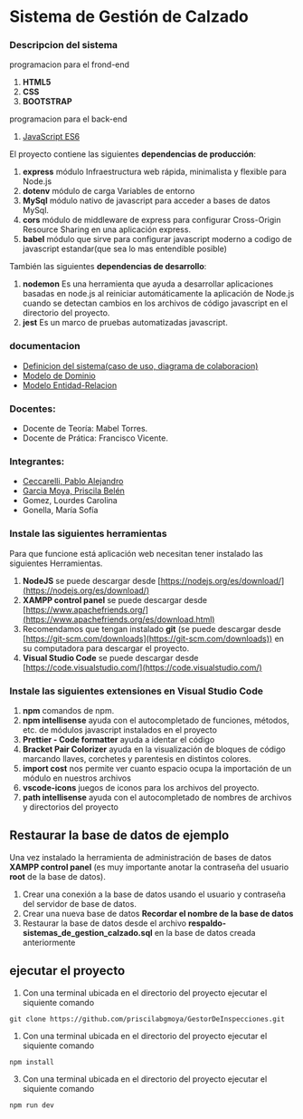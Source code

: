 # Sistema de Gestión de Calzado
### Descripcion del sistema 
programacion para el frond-end 
1. **HTML5**
2. **CSS**
3. **BOOTSTRAP**

programacion para el back-end
1. [JavaScript ES6](https://developer.mozilla.org/es/docs/Web/JavaScript)

El proyecto contiene las siguientes **dependencias de producción**:
1. **express**  módulo Infraestructura web rápida, minimalista y flexible para Node.js
1. **dotenv**   módulo de carga Variables de entorno
1. **MySql**	módulo nativo de javascript para acceder a bases de datos MySql.
1. **cors**		módulo de middleware de express para configurar Cross-Origin Resource Sharing en una aplicación express.
1. **babel**  módulo que sirve para configurar javascript moderno a codigo de javascript estandar(que sea lo mas entendible posible)

También las siguientes **dependencias de desarrollo**:
1. **nodemon**	    Es una herramienta que ayuda a desarrollar aplicaciones basadas en node.js al reiniciar automáticamente la aplicación de Node.js cuando se detectan cambios en los archivos de código javascript en el directorio del proyecto.
2. **jest**		    Es un marco de pruebas automatizadas javascript.

### documentacion 
- [Definicion del sistema(caso de uso, diagrama de colaboracion)](https://frtutneduar.sharepoint.com/:w:/s/Ing.DeSoft-Grupo/EdVG2cwCr_RAq05OZiCypgoBTeQjt_zpO5v6NWkooNs6ig?e=ce0kXw)
- [Modelo de Dominio](https://frtutneduar.sharepoint.com/:i:/s/Ing.DeSoft-Grupo/ETXwhBNqGrJDl8WVJz0MI44BkASet3FcOuEza2L_UhergQ?e=ay9rcB)
- [Modelo Entidad-Relacion](https://frtutneduar.sharepoint.com/:b:/s/Ing.DeSoft-Grupo/EY-zumCpTP1Lomq0669MxjUBnminm5kjooVNbsCQycNtVQ?e=dyFdyn)

### Docentes: 
- Docente de Teoría: Mabel Torres. 
- Docente de Prática: Francisco Vicente.
### Integrantes:
- [Ceccarelli, Pablo Alejandro](https://github.com/pabloceccarelli)
- [Garcia Moya, Priscila Belén](https://github.com/priscilabgmoya)
- Gomez, Lourdes Carolina
- Gonella, María Sofía

### Instale las siguientes herramientas 
Para que funcione está aplicación web necesitan tener instalado las siguientes Herramientas.

1. **NodeJS** se puede descargar desde [https://nodejs.org/es/download/](https://nodejs.org/es/download/)
2. **XAMPP control panel** se puede descargar desde [https://www.apachefriends.org/](https://www.apachefriends.org/es/download.html)
3. Recomendamos que tengan instalado **git** (se puede descargar desde [https://git-scm.com/downloads](https://git-scm.com/downloads)) en su computadora para descargar el proyecto.
4. **Visual Studio Code** se puede descargar desde [https://code.visualstudio.com/](https://code.visualstudio.com/)

### Instale las siguientes extensiones en Visual Studio Code
1. **npm**  comandos de npm.
2. **npm intellisense** ayuda con el autocompletado de funciones, métodos, etc. de módulos javascript instalados en el proyecto 
3. **Prettier - Code formatter** ayuda a identar el código
4. **Bracket Pair Colorizer** ayuda en la visualización de bloques de código marcando llaves, corchetes y parentesis en distintos colores.
5. **import cost**  nos permite ver cuanto espacio ocupa la importación de un módulo en nuestros archivos
6. **vscode-icons** juegos de iconos para los archivos del proyecto.
7. **path intellisense** ayuda con el autocompletado de nombres de archivos y directorios del proyecto

## Restaurar la base de datos de ejemplo

Una vez instalado la herramienta de administración de bases de datos **XAMPP control panel** (es muy importante anotar la contraseña del usuario **root** de la base de datos).

1. Crear una conexión a la base de datos usando el usuario y contraseña del servidor de base de datos.
2. Crear una nueva base de datos **Recordar el nombre de la base de datos**
3. Restaurar la base de datos desde el archivo **respaldo-sistemas_de_gestion_calzado.sql** en la base de datos creada anteriormente

## ejecutar el proyecto 
1. Con una terminal ubicada en el directorio del proyecto ejecutar el siquiente comando
```
git clone https://github.com/priscilabgmoya/GestorDeInspecciones.git
```
1. Con una terminal ubicada en el directorio del proyecto ejecutar el siquiente comando

```
npm install
```
3. Con una terminal ubicada en el directorio del proyecto ejecutar el siquiente comando

```
npm run dev
```